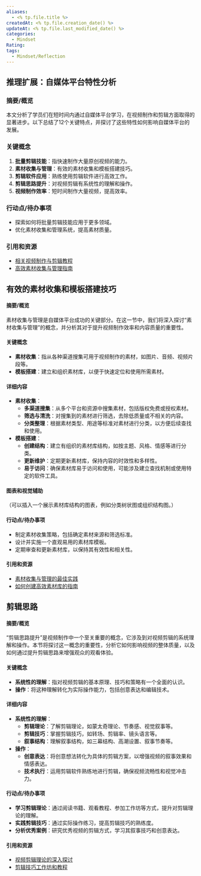 ```yaml
---
aliases:
  - <% tp.file.title %>
createdAt: <% tp.file.creation_date() %>
updateAt: <% tp.file.last_modified_date() %>
categories:
  - Mindset
Rating: 
tags:
  - Mindset/Reflection
---
```

## 推理扩展：自媒体平台特性分析
### 摘要/概览
本文分析了学员们在短时间内通过自媒体平台学习，在视频制作和剪辑方面取得的显著进步。以下总结了12个关键特点，并探讨了这些特性如何影响自媒体平台的发展。
### 关键概念
1. **批量剪辑技能**：指快速制作大量原创视频的能力。
2. **素材收集与管理**：有效的素材收集和模板搭建技巧。
3. **剪辑软件应用**：熟练使用剪辑软件进行高效工作。
4. **剪辑思路提升**：对视频剪辑有系统性的理解和操作。
5. **视频制作效率**：短时间制作大量视频，提高效率。
### 行动点/待办事项
- 探索如何将批量剪辑技能应用于更多领域。
- 优化素材收集和管理系统，提高素材质量。
### 引用和资源
- [相关视频制作与剪辑教程](#)
- [高效素材收集与管理指南](#)

## 有效的素材收集和模板搭建技巧
#### 摘要/概览
素材收集与管理是自媒体平台成功的关键部分。在这一节中，我们将深入探讨“素材收集与管理”的概念，并分析其对于提升视频制作效率和内容质量的重要性。
#### 关键概念
- **素材收集**：指从各种渠道搜集可用于视频制作的素材，如图片、音频、视频片段等。
- **模板搭建**：建立和组织素材库，以便于快速定位和使用所需素材。
#### 详细内容
- **素材收集**：
  - **多渠道搜集**：从多个平台和资源中搜集素材，包括版权免费或授权素材。
  - **筛选与清洗**：对搜集到的素材进行筛选，去除低质量或不相关的内容。
  - **分类整理**：根据素材类型、用途等标准对素材进行分类，以方便后续查找和使用。
- **模板搭建**：
  - **创建结构**：建立有组织的素材库结构，如按主题、风格、情感等进行分类。
  - **更新维护**：定期更新素材库，保持内容的时效性和多样性。
  - **易于访问**：确保素材库易于访问和使用，可能涉及建立查找机制或使用特定的软件工具。
#### 图表和视觉辅助
（可以插入一个展示素材库结构的图表，例如分类树状图或组织结构图。）
#### 行动点/待办事项
- 制定素材收集策略，包括确定素材来源和筛选标准。
- 设计并实施一个直观易用的素材库模板。
- 定期审查和更新素材库，以保持其有效性和相关性。
#### 引用和资源
- [素材收集与管理的最佳实践](#)
- [如何创建高效素材库的指南](#)
## 剪辑思路
#### 摘要/概览
“剪辑思路提升”是视频制作中一个至关重要的概念，它涉及到对视频剪辑的系统理解和操作。本节将探讨这一概念的重要性，分析它如何影响视频的整体质量，以及如何通过提升剪辑思路来增强观众的观看体验。
#### 关键概念
- **系统性的理解**：指对视频剪辑的基本原理、技巧和策略有一个全面的认识。
- **操作**：将这种理解转化为实际操作能力，包括创意表达和编辑技术。
#### 详细内容
- **系统性的理解**：
  - **剪辑理论**：了解剪辑理论，如蒙太奇理论、节奏感、视觉叙事等。
  - **剪辑技巧**：掌握剪辑技巧，如转场、剪辑率、镜头语言等。
  - **叙事结构**：理解叙事结构，如三幕结构、高潮设置、叙事节奏等。
- **操作**：
  - **创意表达**：将创意想法转化为具体的剪辑方案，以增强视频的叙事效果和情感表达。
  - **技术执行**：运用剪辑软件熟练地进行剪辑，确保视频流畅性和视觉冲击力。
#### 行动点/待办事项
- **学习剪辑理论**：通过阅读书籍、观看教程、参加工作坊等方式，提升对剪辑理论的理解。
- **实践剪辑技巧**：通过实际操作练习，提高剪辑技巧的熟练度。
- **分析优秀案例**：研究优秀视频的剪辑方式，学习其叙事技巧和创意表达。
#### 引用和资源
- [视频剪辑理论的深入探讨](#)
- [剪辑技巧工作坊和教程](#)
